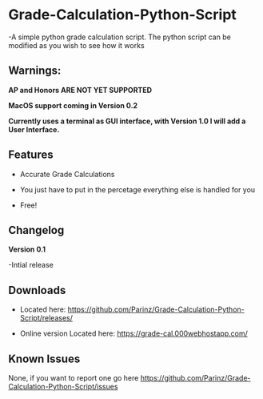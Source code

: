# Grade-Calculation-Python-Script
-A simple python grade calculation script.
The python script can be modified as you wish to see how it works

## Warnings:

**AP and Honors ARE NOT YET SUPPORTED**


**MacOS support coming in Version 0.2**


**Currently uses a terminal as GUI interface, with Version 1.0 I will add a User Interface.**


## Features

- Accurate Grade Calculations


- You just have to put in the percetage everything else is handled for you


- Free!

## Changelog

**Version 0.1**

-Intial release

## Downloads
- Located here:
    https://github.com/Parinz/Grade-Calculation-Python-Script/releases/
    
- Online version Located here:
    https://grade-cal.000webhostapp.com/
## Known Issues
None, if you want to report one go here https://github.com/Parinz/Grade-Calculation-Python-Script/issues

